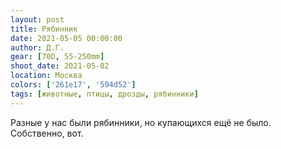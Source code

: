 ```yaml
---
layout: post
title: Рябинник
date: 2021-05-05 00:00:00
author: Д.Г.
gear: [70D, 55-250mm]
shoot_date: 2021-05-02
location: Москва
colors: ['261e17', '594d52']
tags: [животные, птицы, дрозды, рябинники]
---
```

Разные у нас были рябинники, но купающихся ещё не было. Собственно, вот.
